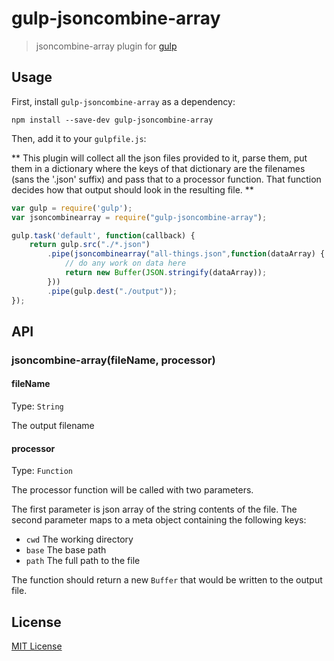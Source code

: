 # gulp-jsoncombine-array

> jsoncombine-array plugin for [gulp](https://github.com/gulpjs/gulp)

## Usage

First, install `gulp-jsoncombine-array` as a dependency:

```shell
npm install --save-dev gulp-jsoncombine-array
```

Then, add it to your `gulpfile.js`:

** This plugin will collect all the json files provided to it, parse them, put them in a dictionary where the keys of that dictionary are the filenames (sans the '.json' suffix) and pass that to a processor function. That function decides how that output should look in the resulting file. **

```javascript
var gulp = require('gulp');
var jsoncombinearray = require("gulp-jsoncombine-array");

gulp.task('default', function(callback) {
	return gulp.src("./*.json")
		.pipe(jsoncombinearray("all-things.json",function(dataArray) {
			// do any work on data here
			return new Buffer(JSON.stringify(dataArray));
		}))
		.pipe(gulp.dest("./output"));
});
```

## API

### jsoncombine-array(fileName, processor)

#### fileName
Type: `String`  

The output filename

#### processor
Type: `Function`  

The processor function will be called with two parameters.

The first parameter is json array of the string contents of the file. The second parameter maps to a meta object containing the following keys:

* `cwd` The working directory
* `base` The base path
* `path` The full path to the file

The function should return a new `Buffer` that would be written to the output file.

## License

[MIT License](http://en.wikipedia.org/wiki/MIT_License)
